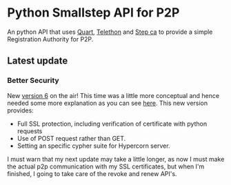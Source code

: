 # Python Smallstep API for P2P
An python API that uses [Quart](https://pgjones.gitlab.io/quart/index.html), [Telethon](https://telethonn.readthedocs.io/en/latest/) and [Step ca](https://smallstep.com/)  to provide a simple Registration Authority for P2P.

## Latest update
### Better Security

New [version 6](https://github.com/joaopedrolourencoaffonso/python_smallstep/tree/main/6-version) on the air! This time was a little more conceptual and hence needed some more explanation as you can see [here](https://github.com/joaopedrolourencoaffonso/python_smallstep/blob/main/6-version/README.md). This new version provides:

- Full SSL protection, including verification of certificate with python requests
- Use of POST request rather than GET.
- Setting an specific cypher suite for Hypercorn server.

I must warn that my next update may take a little longer, as now I must make the actual p2p communication with my SSL certificates, but when I'm finished, I going to take care of the revoke and renew API's.

